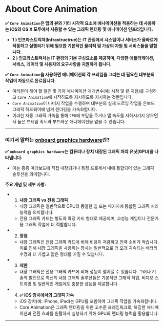 # About Core Animation

**✅ `Core Animation`은 앱의 뷰와 기타 시각적 요소에 애니메이션을 적용하는 데 사용하는 iOS와 OS X 모두에서 사용할 수 있는 그래픽 렌더링 및 애니메이션 인프라입니다.**
- **1 ) 인프라스트럭처(Infrastructrue)는 IT 관점에서 시스템이나 서비스가 올바르게 작동하고 실행되기 위해 필요한 기본적인 물리적 및 가상의 자원 및 서비스들을 말합니다.**
- **2 ) 인프라스트럭처는 IT 환경의 기본 구성요소를 제공하며, 다양한 애플리케이션, 서비스, 데이터 및 사용자의 요구사항을 지원하게 됩니다.**</br>

**✅ `Core Animation`을 사용하면 애니메이션의 각 프레임을 그리는 데 필요한 대부분의 작업이 자동으로 완료됩니다.**
- 여러분이 해야 할 일은 몇 가지 애니메이션 매개변수(예: 시작 및 끝 지점)를 구성하고 `Core Animation`에 시작하도록 지시하도록 지시하는 것뿐입니다.
- `Core Animation`이 나머지 작업을 수행하며 대부분의 실제 드로잉 작업을 온보드 그래픽 하드웨어에 넘겨 렌더링을 가속화합니다.
- 이러한 자동 그래픽 가속을 통해 `CPU`에 부담을 주거나 앱 속도를 저하시키지 않으면서 높은 프레임 속도와 부드러운 애니메이션을 얻을 수 있습니다.

---

### 여기서 말하는 [onboard graphics hardware](#-온보드-그래픽-하드웨어)란?

**✅ `onboard graphics hardware`는 컴퓨터나 장치 내장된 그래픽 처리 유닛(GPU)을 나타냅니다.**
- 이는 종종 마더보드에 직접 내장되거나 특정 프로세서 내에 통합되어 있는 그래픽 솔루션을 의미합니다.</br>

**주요 개념 및 세부 사항:**</br>

- 1. **내장 그래픽 vs 전용 그래픽**
    - 내장 그래픽은 일반적으로 CPU와 동일한 칩 또는 패키지에 통합된 그래픽 처리 능력을 의미합니다.
    - 전용 그래픽 카드는 별도의 확장 카드 형태로 제공되며, 고성능 게임이나 전문가용 그래픽 작업에 더 적합합니다.</br>

- 2. **장점**
    - 내장 그래픽은 전용 그래픽 카드에 비해 비용이 저렴하고 전력 소비가 적습니다. 이로 인해 내장 그래픽을 사용하는 장치는 일반적으로 더 오래 지속되는 배터리 수명과 더 가볍고 얇은 형태를 가질 수 있습니다.

- 3. **제한**
    - 내장 그래픽은 전용 그래픽 카드에 비해 성능이 떨어질 수 있습니다. 그러나 기술의 발전으로 최신의 내장 그래픽 솔루션들은 기본적인 그래픽 작업, 비디오 스트리밍 및 일반적인 게임에도 충분한 성능을 제공합니다.

- 4. **✅ iOS 장치에서의 그래픽 가속**
    - iOS 장치(예: iPhone, iPad)는 GPU를 포함하여 그래픽 작업을 가속화합니다.
    - Core Animation은 그래픽 렌더링을 위한 고수준 프레임워크로, 복잡한 애니메이션과 전환 효과를 원활하게 실행하기 위해 GPU의 렌더링 능력을 활용합니다.

---
